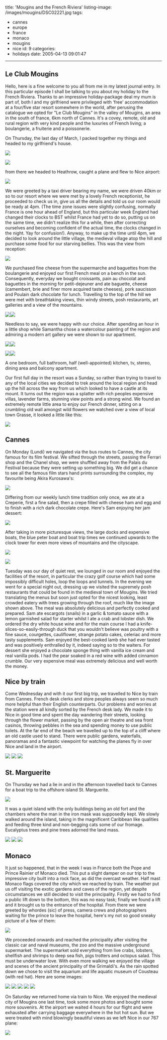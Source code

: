 title: 'Mougins and the French Riviera'
listing-image: /images/mougins/DSC02221.jpg
tags:
  - cannes
  - europe
  - france
  - monaco
  - mougins
  - nice
id: 9
categories:
  - holidays
date: 2005-04-13 09:01:47
---

## Le Club Mougins

Hello, here is a fine welcome to you all from me in my latest journal entry. In this particular episode I shall be talking to you about my holiday to the French Riviera. Thanks to an impressive holiday-package deal my mum is part of, both I and my girlfriend were privileged with ‘free' accommodation at a four/five star resort somewhere in the world, after perusing the catalogue we opted for "Le Club Mougins" in the valley of Mougins, an area in the south of france, 6km north of Cannes. It's a covey, remote, old and rural region with very kind people and the luxuries of French living; a boulangerie, a fruiterie and a poissonerie.

On Thursday, the last day of March, I packed together my things and headed to my girlfriend's house.

![](/images/mougins/DSC01865.jpg)

![](/images/mougins/sam.jpg)

from there we headed to Heathrow, caught a plane and flew to Nice airport:

![](/images/mougins/DSC01886.jpg)

We were greeted by a taxi driver bearing my name, we were driven 40km or so to our resort where we were met by a lovely French receptionist, he proceeded to check us in, give us all the details and told us our room would be ready at 4pm. (The time zone issues were slightly confusing, normally France is one hour ahead of England, but this particular week England had changed their clocks to BST whilst France had yet to do so, putting us on the same time, we didn't realize this for a while, then after correcting ourselves and becoming confident of the actual time, the clocks changed in the night. Yay for confusion!). Anyway, to make up the time until 4pm, we decided to look around the little village, the medieval village atop the hill and purchase some food for our starving bellies. This was the view from reception:

 ![](/images/mougins/DSC02483.jpg)

We purchased fine cheese from the supermarche and baguettes from the boulangerie and enjoyed our first French meal on a bench in the sun. Consequently, everyday we bought croissants, pain au chocolat and baguettes in the morning for petit-dejeuner and ate baguette, cheese (camembert, brie and finer more acquired taste cheeses), pork saucisson and Poulain dark chocolate for lunch. Travelling to the top of the hill we were met with breathtaking views, thin windy streets, posh restaurants, art galleries and a view of the mountains.

![](/images/mougins/DSC02486.jpg)![](/images/mougins/DSC01891.jpg)

Needless to say, we were happy with our choice. After spending an hour in a little shop while Samantha chose a watercolour painting of the region and admiring a modern art gallery we were shown to our apartment.

![](/images/mougins/DSC02462.jpg)![](/images/mougins/DSC02460.jpg)

![](/images/mougins/DSC02456.jpg)![](/images/mougins/DSC02447.jpg)

A one bedroom, full bathroom, half (well-appointed) kitchen, tv, stereo, dining area and balcony apartment.

Our first full day in the resort was a Sunday, so rather than trying to travel to any of the local cities we decided to trek around the local region and head up the hill across the way from us which looked to have a castle at its mount. It turns out the region was a splatter with rich peoples expensive villas, lavender farms, stunning view points and a strong wind. We found an extremely remote little area to enjoy our French dinner, sitting on a crumbling old wall amongst wild flowers we watched over a view of local town Grasse, it looked a little like this:

![](/images/mougins/DSC01937.jpg)

## Cannes

On Monday (Lundi) we navigated via the bus routes to Cannes, the city famous for its film festival. We sifted through the streets, passing the Ferrari shop and the Chanel shop, we were shuffled away from the Palais du Festival because they were setting up something big. We did get a chance to see all the famous film stars hand prints surrounding the complex, my favourite being Akira Kurosawa's:

![](/images/mougins/DSC02046.jpg)

Differing from our weekly lunch time tradition only once, we ate at a Creperie, first a fine salad, then a crepe filled with cheese ham and egg and to finish with a rich dark chocolate crepe. Here's Sam enjoying her jam dessert:

![](/images/mougins/DSC02017.jpg)

After taking in more picturesque views, the large docks and expensive boats, the blue peter boat and boat trip times we continued upwards to the clock tower for even more views of mountains and the cityscape.

![](/images/mougins/DSC02015.jpg)

![](/images/mougins/DSC02028.jpg)

Tuesday was our day of quiet rest, we lounged in our room and enjoyed the facilities of the resort, in particular the crazy golf course which had some impossibly difficult holes, loop the loops and tunnels. In the evening we went for a special night out, dressing up we visited the supremely posh restaurants that could be found in the medieval town of Mougins. We tried translating the menus but soon just opted for the nicest looking, least crowded eatery with trees growing through the roof, much like the image shown above. The meal was absolutely delicious and perfectly cooked and prepared. Sam ate escargots (snails) in a garlic & tomato sauce with a lemon garnished salad for starter whilst I ate a crab and lobster dish. We ordered the dry white house wine and for the main course I had a knife-slices-so-easily-through duck that you wouldn't believe was poultry with a fine sauce, courgettes, cauliflower, strange potato cakes, celeriac and more tasty supplements. Sam enjoyed the best-cooked lamb she had ever tasted and was positively enthralled by it, indeed saying so to the waiters. For dessert she enjoyed a chocolate sponge thing with vanilla ice cream and  real vanilla pods. I had the pear soaked in a red wine with added cinnamon crumble. Our very expensive meal was extremely delicious and well worth the money.

## Nice by train

Come Wednesday and with it our first big trip, we travelled to Nice by train from Cannes. French desk clerks and store peoples always seem so much more helpful than their English counterparts. Our problems and worries at the station were all kindly sorted by the French desk lady. We made it to Nice in good time and spent the day wandering their streets, looking through the flower market, passing by the open air theatre and sea front casinos, throwing pebbles in the sea and spending money to use public toilets. At the far end of the beach we travelled up to the top of a cliff where an old castle used to stand. There were public gardens, waterfalls, panoramas and a fantastic viewpoint for watching the planes fly in over Nice and land in the airport.

![](/images/mougins/DSC02260.jpg)
![](/images/mougins/DSC02243.jpg)
![](/images/mougins/DSC02221.jpg)

## St. Marguerite

On Thursday we had a lie in and in the afternoon travelled back to Cannes for a boat trip to the offshore island St. Marguerite.

![](/images/mougins/DSC02307.jpg)

It was a quiet island with the only buildings being an old fort and the chambers where the man in the iron mask was supposedly kept. We slowly walked around the island, taking in the magnificent Caribbean like qualities and feeding three kind and non-begging cats some of our fromage. Eucalyptus trees and pine trees adorned the land mass.

![](/images/mougins/DSC02314.jpg)
![](/images/mougins/DSC02293.jpg)
![](/images/mougins/DSC02288.jpg)

## Monaco

It just so happened, that in the week I was in France both the Pope and Prince Rainier of Monaco died. This put a slight damper on our trip to the impressive city built into a rock face, as did the overcast weather. Half mast Monaco flags covered the city which we reached by train. The weather put us off visiting the exotic gardens and caves of the region, yet despite circumstances we still decided to visit the principality. Firstly we had to find a public lift down to the bottom, this was no easy task; finally we found a lift and it brought us to the entrance of the hospital. From there we were greeted by whordes (sic) of press, camera crews and photographers waiting for the prince to leave the hospital, here's my not so good sneaky picture of a few of them:

![](/images/mougins/DSC02335.jpg)

We proceeded onwards and reached the principality after visiting the classic car and naval museums, the zoo and the massive underground supermarket. The supermarket sold everything from live crabs, lobsters, shellfish and shrimps to deep sea fish, pigs trotters and octopus salad. This must be underwater love. With even more walking we enjoyed the village and scenes of the ancient principality of the Grimaldi's. As the rain spotted down we chose to visit the aquarium and life aquatic museum of Cousteau (with red hat). Here are some images:

![](/images/mougins/DSC02412.jpg)
![](/images/mougins/DSC02434.jpg)
![](/images/mougins/DSC02370.jpg)
![](/images/mougins/DSC02364.jpg)
![](/images/mougins/DSC02361.jpg)

On Saturday we returned home via train to Nice. We enjoyed the medieval city of Mougins one last time, took some more photos and bought some more souvenirs. At the airport we waited 4 hours for our flight and were exhausted after carrying baggage everywhere in the hot hot sun. But we were treated with mind blowingly beautiful views as we left Nice in our 767 plane:

![](/images/mougins/DSC02507.jpg)
